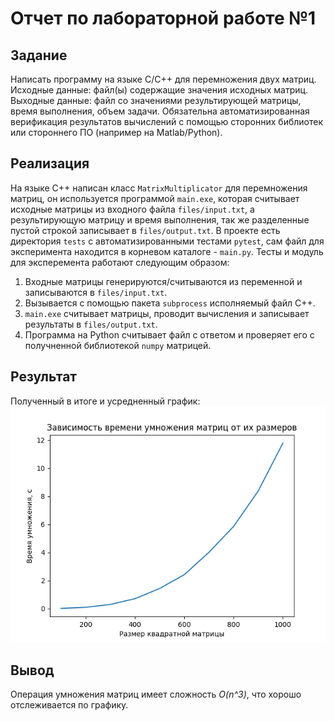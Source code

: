 # Отчет по лабораторной работе №1

## Задание 
Написать программу на языке C/C++ для перемножения двух матриц.
Исходные данные: файл(ы) содержащие значения исходных матриц.
Выходные данные: файл со значениями результирующей матрицы, время выполнения, объем задачи.
Обязательна автоматизированная верификация результатов вычислений с помощью сторонних библиотек или стороннего ПО (например на Matlab/Python).

## Реализация
На языке С++ написан класс `MatrixMultiplicator` для перемножения матриц, он используется программой `main.exe`, которая считывает исходные матрицы из входного файла `files/input.txt`, а результирующую матрицу и время выполнения, так же разделенные пустой строкой записывает в `files/output.txt`.
В проекте есть директория `tests` с автоматизированными тестами `pytest`, сам файл для эксперимента находится в корневом каталоге - `main.py`.
Тесты и модуль для эксперемента работают следующим образом:
1. Входные матрицы генерируются/считываются из переменной и записываются в `files/input.txt`.
2. Вызывается с помощью пакета `subprocess` исполняемый файл С++.
3. `main.exe` считывает матрицы, проводит вычисления и записывает результаты в `files/output.txt`.
4. Программа на Python считывает файл с ответом и проверяет его с получненной библиотекой `numpy` матрицей.

## Результат
Полученный в итоге и усредненный график:
![График](files/result.png)

## Вывод
Операция умножения матриц имеет сложность *O(n^3)*, что хорошо отслеживается по графику.